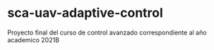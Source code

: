 # sca-uav-adaptive-control
Proyecto final del curso de control avanzado correspondiente al año academico 2021B
